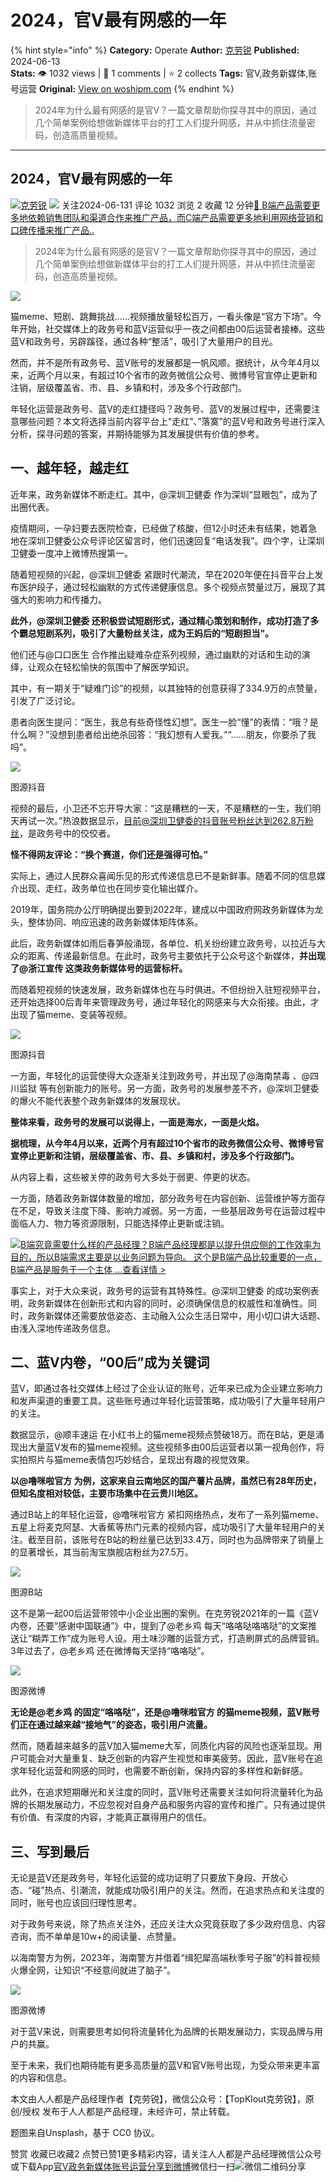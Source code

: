 # 2024，官V最有网感的一年
{% hint style="info" %}
**Category:** Operate
**Author:** [克劳锐](https://www.woshipm.com/u/1439338)
**Published:** 2024-06-13  
**Stats:** 👁️ 1032 views | 💬 1 comments | ⭐ 2 collects
**Tags:** 官V,政务新媒体,账号运营
**Original:** [View on woshipm.com](https://www.woshipm.com/operate/6068922.html)
{% endhint %}
> 2024年为什么最有网感的是官V？一篇文章帮助你探寻其中的原因，通过几个简单案例给想做新媒体平台的打工人们提升网感，并从中抓住流量密码，创造高质量视频。

---

## 2024，官V最有网感的一年

[![](https://image.woshipm.com/wp-files/2022/06/NDd55yxXBEbyKfqbpICF.jpeg!/both/72x72)](https://www.woshipm.com/u/1439338)[克劳锐](https://www.woshipm.com/u/1439338) ![](https://static.woshipm.com/tag/1122_1@2x.png) 关注2024-06-131 评论 1032 浏览 2 收藏 12 分钟[🔗 B端产品需要更多地依赖销售团队和渠道合作来推广产品，而C端产品需要更多地利用网络营销和口碑传播来推广产品..](https://ke.qidianla.com/courses/bcpm)

> 2024年为什么最有网感的是官V？一篇文章帮助你探寻其中的原因，通过几个简单案例给想做新媒体平台的打工人们提升网感，并从中抓住流量密码，创造高质量视频。

![](https://image.yunyingpai.com/wp/2024/06/m4XsXNgKBooCvOhQTaqG.jpg)

猫meme、短剧、跳舞挑战……视频播放量轻松百万，一看头像是“官方下场”。今年开始，社交媒体上的政务号和蓝V运营似乎一夜之间都由00后运营者接棒。这些蓝V和政务号，另辟蹊径，通过各种“整活”，吸引了大量用户的目光。

然而，并不是所有政务号、蓝V账号的发展都是一帆风顺。据统计，从今年4月以来，近两个月以来，有超过10个省市的政务微信公众号、微博号官宣停止更新和注销，层级覆盖省、市、县、乡镇和村，涉及多个行政部门。

年轻化运营是政务号、蓝V的走红捷径吗？政务号、蓝V的发展过程中，还需要注意哪些问题？本文将选择当前内容平台上”走红”、”落寞”的蓝V号和政务号进行深入分析，探寻问题的答案，并期待能够为其发展提供有价值的参考。

## **一、越年轻，越走红**

近年来，政务新媒体不断走红。其中，@深圳卫健委 作为深圳“显眼包”，成为了出圈代表。

疫情期间，一孕妇要去医院检查，已经做了核酸，但12小时还未有结果，她着急地在深圳卫健委公众号评论区留言时，他们迅速回复“电话发我”。四个字，让深圳卫健委一度冲上微博热搜第一。

随着短视频的兴起，@深圳卫健委 紧跟时代潮流，早在2020年便在抖音平台上发布医护段子，通过轻松幽默的方式传递健康信息。多个视频点赞量过万，展现了其强大的影响力和传播力。

**此外，@深圳卫健委 还积极尝试短剧形式，通过精心策划和制作，成功打造了多个霸总短剧系列，吸引了大量粉丝关注，成为王妈后的“短剧担当”。**

他们还与@口口医生 合作推出疑难杂症系列视频，通过幽默的对话和生动的演绎，让观众在轻松愉快的氛围中了解医学知识。

其中，有一期关于“疑难门诊”的视频，以其独特的创意获得了334.9万的点赞量，引发了广泛讨论。

患者向医生提问：“医生，我总有些奇怪性幻想”。医生一脸“懂”的表情：“哦？是什么啊？”没想到患者给出绝杀回答：“我幻想有人爱我。”“……朋友，你要杀了我吗”。

![](https://image.yunyingpai.com/wp/2024/06/i6XEAnwBW928WWnch6KE.jpg)

图源抖音

视频的最后，小卫还不忘开导大家：“这是糟糕的一天，不是糟糕的一生，我们明天再试一次。”热浪数据显示，目前@深圳卫健委的抖音账号粉丝达到262.8万粉丝，是政务号中的佼佼者。

**怪不得网友评论：“换个赛道，你们还是强得可怕。”**

实际上，通过人民群众喜闻乐见的形式传递信息已不是新鲜事。随着不同的信息媒介出现、走红，政务单位也在同步变化输出媒介。

2019年，国务院办公厅明确提出要到2022年，建成以中国政府网政务新媒体为龙头，整体协同、响应迅速的政务新媒体矩阵体系。

此后，政务新媒体如雨后春笋般涌现，各单位、机关纷纷建立政务号，以拉近与大众的距离、传递最新信息。在此时，政务号主要依托于公众号这个新媒体，**并出现了@浙江宣传 这类政务新媒体号的运营标杆。**

而随着短视频的快速发展，政务新媒体也在与时俱进。不但纷纷入驻短视频平台，还开始选择00后青年来管理政务号，通过年轻化的网感来与大众衔接。由此，才出现了猫meme、变装等视频。

![](https://image.yunyingpai.com/wp/2024/06/dzr7OIpjKRWZNpvVJjza.jpeg)

图源抖音

一方面，年轻化的运营使得大众逐渐关注到政务号，并出现了@海南禁毒 、@四川监狱 等有创新能力的账号。另一方面，政务号的发展参差不齐，@深圳卫健委 的爆火不能代表整个政务新媒体的发展现状。

**整体来看，政务号的发展可以说得上，一面是海水，一面是火焰。**

**据梳理，从今年4月以来，近两个月有超过10个省市的政务微信公众号、微博号官宣停止更新和注销，层级覆盖省、市、县、乡镇和村，涉及多个行政部门。**

从内容上看，这些被关停的政务号大多处于弱更、停更的状态。

一方面，随着政务新媒体数量的增加，部分政务号在内容创新、运营维护等方面存在不足，导致关注度下降、影响力减弱。另一方面，一些基层政务号在运营过程中面临人力、物力等资源限制，只能选择停止更新或注销。

[![](https://image.woshipm.com/2023/08/02/f7cafd68-30e3-11ee-9da3-00163e0b5ff3.png)B端究竟需要什么样的产品经理？B端产品经理都是以提升供应侧的工作效率为目的，所以B端需求主要是以业务问题为导向。 这个是B端产品比较重要的一点，B端产品是服务于一个主体 ...查看详情 >](https://ke.qidianla.com/courses/bcpm)

事实上，对于大众来说，政务号的运营有其特殊性。@深圳卫健委 的成功案例表明，政务新媒体在创新形式和内容的同时，必须确保信息的权威性和准确性。同时，政务新媒体还需要放低姿态、主动融入公众生活日常中，用小切口讲大话题、由浅入深地传递政务信息。

## **二、蓝V内卷，“00后”成为关键词**

蓝V，即通过各社交媒体上经过了企业认证的账号，近年来已成为企业建立影响力和发声渠道的重要工具。这些账号通过年轻化运营策略，成功吸引了大量年轻用户的关注。

数据显示，@顺丰速运 在小红书上的猫meme视频点赞破18万。而在B站，更是涌现出大量蓝V发布的猫meme视频。这些视频多由00后运营者以第一视角创作，将实拍照片与猫meme表情包巧妙结合，呈现出有趣的视觉效果。

**以@噜咪啦官方 为例，这家来自云南地区的国产薯片品牌，虽然已有28年历史，但知名度相对较低，主要市场集中在云贵川地区。**

通过B站上的年轻化运营，@噜咪啦官方 紧扣网络热点，发布了一系列猫meme、五星上将麦克阿瑟、大香蕉等热门元素的视频内容，成功吸引了大量年轻用户的关注。截至目前，该账号在B站的粉丝量已达到33.4万，同时也为品牌带来了销量上的显著增长，其当前淘宝旗舰店粉丝为27.5万。

![](https://image.yunyingpai.com/wp/2024/06/O8OMP17GSdPHjEme7C0C.jpg)

图源B站

这不是第一起00后运营带领中小企业出圈的案例。在克劳锐2021年的一篇《蓝V内卷，还要“感谢中国联通”》中，提到了@老乡鸡 每天“咯咯哒咯咯哒”的文案推送让“糊弄工作”成为账号人设。用土味沙雕的运营方式，打造刷屏式的品牌营销。3年过去了，@老乡鸡 还在微博每天坚持“咯咯哒”。

![](https://image.yunyingpai.com/wp/2024/06/Fl6bnSfWPzk58MsIwLR8.jpeg)

图源微博

**无论是@老乡鸡 的固定“咯咯哒”，还是@噜咪啦官方 的猫meme视频，蓝V账号们正在通过越来越“接地气”的姿态，吸引用户流量。**

然而，随着越来越多的蓝V加入猫meme大军，同质化内容的风险也逐渐显现。用户可能会对大量重复、缺乏创新的内容产生视觉和审美疲劳。因此，蓝V账号在追求年轻化运营和网感的同时，也需要不断创新，保持内容的多样性和新鲜感。

此外，在追求短期曝光和关注度的同时，蓝V账号还需要关注如何将流量转化为品牌的长期发展动力，不应忽视对自身产品和服务内容的宣传和推广。只有通过提供有价值、有深度的内容，才能真正赢得用户的信任。

## **三、写到最后**

无论是蓝V还是政务号，年轻化运营的成功证明了只要放下身段、开放心态、“碰”热点、引潮流，就能成功吸引用户的关注。然而，在追求热点和关注度的同时，账号也应该回归理性思考。

对于政务号来说，除了热点关注外，还应关注大众究竟获取了多少政府信息、内容咨询，而不单单是10w+的阅读量、点赞量。

以海南警方为例，2023年，海南警方并借着“缉犯犀高端秋季号子服”的科普视频火爆全网，让知识“不经意间就进了脑子”。

![](https://image.yunyingpai.com/wp/2024/06/pFOGDYOAwQJ6UZcHbBvu.jpeg)

图源微博

对于蓝V来说，则需要思考如何将流量转化为品牌的长期发展动力，实现品牌与用户的共赢。

至于未来，我们也期待能有更多高质量的蓝V和官V账号出现，为受众带来更丰富的内容和信息。

本文由人人都是产品经理作者【克劳锐】，微信公众号：【TopKlout克劳锐】，原创/授权 发布于人人都是产品经理，未经许可，禁止转载。

题图来自Unsplash，基于 CC0 协议。

赞赏 收藏已收藏2 点赞已赞1更多精彩内容，请关注人人都是产品经理微信公众号或下载App[官V](https://www.woshipm.com/tag/%e5%ae%98v)[政务新媒体](https://www.woshipm.com/tag/%e6%94%bf%e5%8a%a1%e6%96%b0%e5%aa%92%e4%bd%93)[账号运营](https://www.woshipm.com/tag/%e8%b4%a6%e5%8f%b7%e8%bf%90%e8%90%a5)[分享到微博](https://service.weibo.com/share/share.php?appkey=2775287854&title=2024，官V最有网感的一年&url=https://www.woshipm.com/operate/6068922.html&pic=https://image.yunyingpai.com/wp/2024/06/m4XsXNgKBooCvOhQTaqG.jpg)微信扫一扫![微信二维码](https://api.pwmqr.com/qrcode/create/?url=https://www.woshipm.com/operate/6068922.html)分享